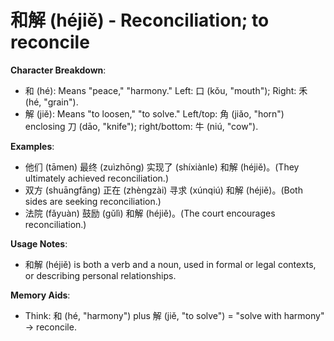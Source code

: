 # **和解 (héjiě) - Reconciliation; to reconcile**

**Character Breakdown**:  
- 和 (hé): Means "peace," "harmony." Left: 口 (kǒu, "mouth"); Right: 禾 (hé, "grain").  
- 解 (jiě): Means "to loosen," "to solve." Left/top: 角 (jiǎo, "horn") enclosing 刀 (dāo, "knife"); right/bottom: 牛 (niú, "cow").

**Examples**:  
- 他们 (tāmen) 最终 (zuìzhōng) 实现了 (shíxiànle) 和解 (héjiě)。(They ultimately achieved reconciliation.)  
- 双方 (shuāngfāng) 正在 (zhèngzài) 寻求 (xúnqiú) 和解 (héjiě)。(Both sides are seeking reconciliation.)  
- 法院 (fǎyuàn) 鼓励 (gǔlì) 和解 (héjiě)。(The court encourages reconciliation.)

**Usage Notes**:  
- 和解 (héjiě) is both a verb and a noun, used in formal or legal contexts, or describing personal relationships.

**Memory Aids**:  
- Think: 和 (hé, "harmony") plus 解 (jiě, "to solve") = "solve with harmony" → reconcile.